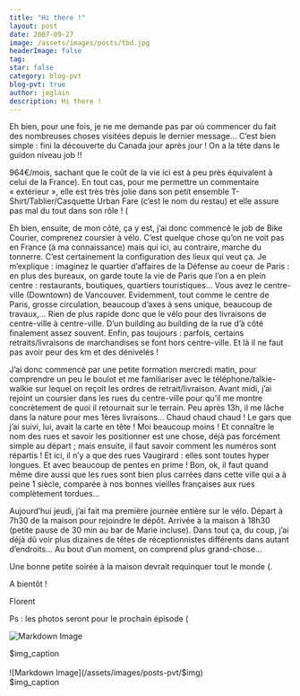 ```yaml
---
title: "Hi there !"
layout: post
date: 2007-09-27
image: /assets/images/posts/tbd.jpg
headerImage: false
tag:
star: false
category: blog-pvt
blog-pvt: true
author: jeglain
description: Hi there !
---
```

Eh bien, pour une fois, je ne me demande pas par où commencer du fait
des nombreuses choses visitées depuis le dernier message… C’est
bien simple : fini la découverte du Canada jour après jour ! On a la
tête dans le guidon niveau job !!

964€/mois, sachant que le coût de la vie ici est à peu près
équivalent à celui de la France). En tout cas, pour me permettre un
commentaire « extérieur », elle est très très jolie dans son
petit ensemble T-Shirt/Tablier/Casquette Urban Fare (c’est le nom du
restau) et elle assure pas mal du tout dans son rôle ! (

Eh bien, ensuite, de mon côté, ça y est, j’ai donc commencé le job
de Bike Courier, comprenez coursier à vélo. C’est quelque chose
qu’on ne voit pas en France (à ma connaissance) mais qui ici, au
contraire, marche du tonnerre. C’est certainement la configuration des
lieux qui veut ça. Je m’explique : imaginez le quartier d’affaires
de la Défense au coeur de Paris : en plus des bureaux, on garde toute
la vie de Paris que l’on a en plein centre : restaurants, boutiques,
quartiers touristiques… Vous avez le centre-ville (Downtown) de
Vancouver. Evidemment, tout comme le centre de Paris, grosse
circulation, beaucoup d’axes à sens unique, beaucoup de travaux,…
Rien de plus rapide donc que le vélo pour des livraisons de
centre-ville à centre-ville. D’un building au building de la rue
d’à côté finalement assez souvent. Enfin, pas toujours : parfois,
certains retraits/livraisons de marchandises se font hors centre-ville.
Et là il ne faut pas avoir peur des km et des dénivelés !

J’ai donc commencé par une petite formation mercredi matin, pour
comprendre un peu le boulot et me familiariser avec le
téléphone/talkie-walkie sur lequel on reçoit les ordres de
retrait/livraison. Avant midi, j’ai rejoint un coursier dans les rues
du centre-ville pour qu’il me montre concrètement de quoi il
retournait sur le terrain. Peu après 13h, il me lâche dans la nature
pour mes 1ères livraisons… Chaud chaud chaud ! Le gars que j’ai
suivi, lui, avait la carte en tête ! Moi beaucoup moins ! Et
connaître le nom des rues et savoir les positionner est une chose,
déjà pas forcément simple au départ ; mais ensuite, il faut savoir
comment les numéros sont répartis ! Et ici, il n’y a que des rues
Vaugirard : elles sont toutes hyper longues. Et avec beaucoup de pentes
en prime ! Bon, ok, il faut quand même dire aussi que les rues sont
bien plus carrées dans cette ville qui a à peine 1 siècle, comparée
à nos bonnes vieilles françaises aux rues complètement tordues…

Aujourd’hui jeudi, j’ai fait ma première journée entière sur le
vélo. Départ à 7h30 de la maison pour rejoindre le dépôt. Arrivée
à la maison à 18h30 (petite pause de 30 min au bar de Marie incluse).
Dans tout ça, du coup, j’ai déjà dû voir plus dizaines de têtes
de réceptionnistes différents dans autant d’endroits… Au bout
d’un moment, on comprend plus grand-chose…

Une bonne petite soirée à la maison devrait requinquer tout le
monde (.

A bientôt !

Florent

Ps : les photos seront pour le prochain épisode (

![Markdown Image](/assets/images/posts-pvt/$img)
<figcaption class="caption">$img_caption</figcaption>
<br>
![Markdown Image](/assets/images/posts-pvt/$img)
<figcaption class="caption">$img_caption</figcaption>
<br>
